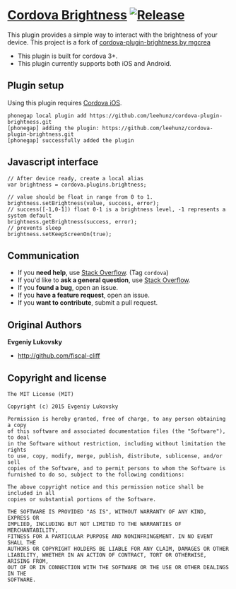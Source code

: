 # [Cordova Brightness](https://github.com/leehunz/cordova-plugin-brightness) [![Release](https://img.shields.io/npm/v/cordova-plugin-brightness.svg?style=flat)](https://github.com/leehunz/cordova-plugin-brightness/releases)

This plugin provides a simple way to interact with the brightness of your device. This project is a fork of [cordova-plugin-brightness by mgcrea](https://github.com/mgcrea/cordova-plugin-brightness)

* This plugin is built for cordova 3+.
* This plugin currently supports both iOS and Android.


## Plugin setup

Using this plugin requires [Cordova iOS](https://github.com/apache/cordova-ios).

    phonegap local plugin add https://github.com/leehunz/cordova-plugin-brightness.git
    [phonegap] adding the plugin: https://github.com/leehunz/cordova-plugin-brightness.git
    [phonegap] successfully added the plugin


## Javascript interface

    // After device ready, create a local alias
    var brightness = cordova.plugins.brightness;

    // value should be float in range from 0 to 1.
    brightness.setBrightness(value, success, error);
    // success([-1,0-1]) float 0-1 is a brightness level, -1 represents a system default
    brightness.getBrightness(success, error);
    // prevents sleep
    brightness.setKeepScreenOn(true);


## Communication

- If you **need help**, use [Stack Overflow](http://stackoverflow.com/questions/tagged/cordova). (Tag `cordova`)
- If you'd like to **ask a general question**, use [Stack Overflow](http://stackoverflow.com/questions/tagged/cordova).
- If you **found a bug**, open an issue.
- If you **have a feature request**, open an issue.
- If you **want to contribute**, submit a pull request.


## Original Authors

**Evgeniy Lukovsky**

+ http://github.com/fiscal-cliff


## Copyright and license

    The MIT License (MIT)

    Copyright (c) 2015 Evgeniy Lukovsky

    Permission is hereby granted, free of charge, to any person obtaining a copy
    of this software and associated documentation files (the "Software"), to deal
    in the Software without restriction, including without limitation the rights
    to use, copy, modify, merge, publish, distribute, sublicense, and/or sell
    copies of the Software, and to permit persons to whom the Software is
    furnished to do so, subject to the following conditions:

    The above copyright notice and this permission notice shall be included in all
    copies or substantial portions of the Software.

    THE SOFTWARE IS PROVIDED "AS IS", WITHOUT WARRANTY OF ANY KIND, EXPRESS OR
    IMPLIED, INCLUDING BUT NOT LIMITED TO THE WARRANTIES OF MERCHANTABILITY,
    FITNESS FOR A PARTICULAR PURPOSE AND NONINFRINGEMENT. IN NO EVENT SHALL THE
    AUTHORS OR COPYRIGHT HOLDERS BE LIABLE FOR ANY CLAIM, DAMAGES OR OTHER
    LIABILITY, WHETHER IN AN ACTION OF CONTRACT, TORT OR OTHERWISE, ARISING FROM,
    OUT OF OR IN CONNECTION WITH THE SOFTWARE OR THE USE OR OTHER DEALINGS IN THE
    SOFTWARE.
